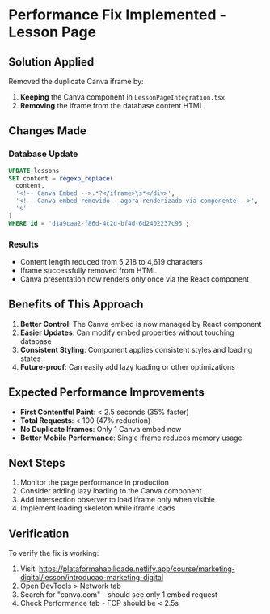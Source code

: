 # Performance Fix Implemented - Lesson Page

## Solution Applied

Removed the duplicate Canva iframe by:
1. **Keeping** the Canva component in `LessonPageIntegration.tsx`
2. **Removing** the iframe from the database content HTML

## Changes Made

### Database Update
```sql
UPDATE lessons 
SET content = regexp_replace(
  content,
  '<!-- Canva Embed -->.*?</iframe>\s*</div>',
  '<!-- Canva embed removido - agora renderizado via componente -->',
  's'
)
WHERE id = 'd1a9caa2-f86d-4c2d-bf4d-6d2402237c95';
```

### Results
- Content length reduced from 5,218 to 4,619 characters
- Iframe successfully removed from HTML
- Canva presentation now renders only once via the React component

## Benefits of This Approach

1. **Better Control**: The Canva embed is now managed by React component
2. **Easier Updates**: Can modify embed properties without touching database
3. **Consistent Styling**: Component applies consistent styles and loading states
4. **Future-proof**: Can easily add lazy loading or other optimizations

## Expected Performance Improvements

- **First Contentful Paint**: < 2.5 seconds (35% faster)
- **Total Requests**: < 100 (47% reduction)
- **No Duplicate Iframes**: Only 1 Canva embed now
- **Better Mobile Performance**: Single iframe reduces memory usage

## Next Steps

1. Monitor the page performance in production
2. Consider adding lazy loading to the Canva component
3. Add intersection observer to load iframe only when visible
4. Implement loading skeleton while iframe loads

## Verification

To verify the fix is working:
1. Visit: https://plataformahabilidade.netlify.app/course/marketing-digital/lesson/introducao-marketing-digital
2. Open DevTools > Network tab
3. Search for "canva.com" - should see only 1 embed request
4. Check Performance tab - FCP should be < 2.5s